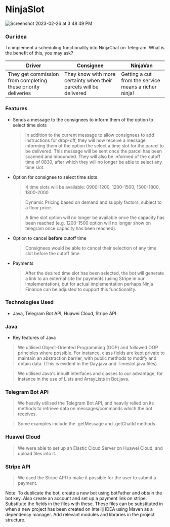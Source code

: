 # NinjaSlot
![Screenshot 2023-02-26 at 3 48 49 PM](https://user-images.githubusercontent.com/22656175/221398673-9502cfa0-efb2-48b7-883a-db72c0d864bc.png)
### Our idea
To implement a scheduling functionality into NinjaChat on Telegram. What is the benefit of this, you may ask?

 Driver | Consignee | NinjaVan 
---|---|---
They get commission from completing these priority deliveries | They know with more certainty when their parcels will be delivered | Getting a cut from the service means a richer ninja!

### Features
- Sends a message to the consignees to inform them of the option to select time slots

    >In addition to the current message to allow consignees to add instructions for drop-off, they will now receive a message informing them of the option the select a time slot for the parcel to be delivered. This message will be sent once the parcel has been scanned and inbounded.
    >They will also be informed of the cutoff time of 0830, after which they will no longer be able to select any time slot.

- Option for consignee to select time slots

    > 4 time slots will be available:
    0900-1200, 1200-1500, 1500-1800, 1800-2000

    >Dynamic Pricing based on demand and supply factors, subject to a floor price.

    >A time slot option will no longer be available once the capacity has been reached (e.g. 1200-1500 option will no longer show on telegram once capacity has been reached).

- Option to cancel **before** cutoff time

    >Consignees would be able to cancel their selection of any time slot before the cutoff time.

- Payments

    >After the desired time slot has been selected, the bot will generate a link to an external site for payments (using Stripe in our implementation), but for actual implementation perhaps Ninja Finance can be adjusted to support this functionality.

### Technologies Used
- Java, Telegram Bot API, Huawei Cloud, Stripe API

### Java

- Key features of Java

 >We utilised Object-Oriented Programming (OOP) and followed OOP principles where possible. For instance, class fields are kept private to maintain an abstraction barrier, with public methods to modify and obtain data. (This is evident in the Day.java and Timeslot.java files)
    
 >We utilised Java's inbuilt interfaces and classes to our advantage, for instance in the use of Lists and ArrayLists in Bot.java.
    
### Telegram Bot API

 >We heavily utilised the Telegram Bot API, and heavily relied on its methods to retrieve data on messages/commands which the bot receives.
    
 >Some examples include the .getMessage and .getChatId methods.
    
### Huawei Cloud

 >We were able to set up an Elastic Cloud Server on Huawei Cloud, and upload files into it. 
    
### Stripe API

 >We used the Stripe API to make it possible for the user to submit a payment.
    
Note: To duplicate the bot, create a new bot using botFather and obtain the bot key. Also create an account and set up a payment link on stripe. Substitute the fields in the files with these. These files can be substituted in when a new project has been created on Intellij IDEA using Maven as a dependency manager. Add relevant modules and libraries in the project structure.


